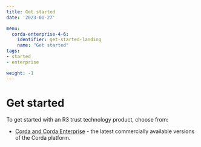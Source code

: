 ```yaml
---
title: Get started
date: '2023-01-27'

menu:
  corda-enterprise-4-6:
    identifier: get-started-landing
    name: "Get started"
tags:
- started
- enterprise

weight: -1
---
```


# Get started

To get started with an R3 trust technology product, choose from:

* [Corda and Corda Enterprise](../../en/get-started/getting-started-with-corda-4.md) - the latest commercially available versions of the Corda platform.
